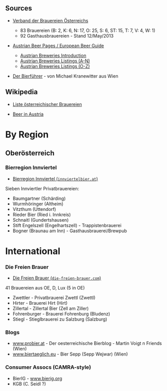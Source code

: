 

## Sources


- [Verband der Brauereien Österreichs](http://www.bierserver.at)
    - 83 Brauereien (B: 2, K: 6, N: 17, O: 25, S: 6, ST: 15, T: 7, V: 4, W: 1)
    - 92 Gasthausbrauereien  -  Stand 12/May/2013


- [Austrian Beer Pages / European Beer Guide](http://www.europeanbeerguide.net/#austria)
    - [Austrian Breweries Introduction](http://www.europeanbeerguide.net/austintr.htm)
    - [Austrian Breweries Listings (A-N)](http://www.europeanbeerguide.net/austbrew.htm)
    - [Austrian Breweries Listings (O-Z)](http://www.europeanbeerguide.net/austbrw2.htm)

- [Der Bierführer](http://www.brauereifuehrer.com) - von Michael Kranewitter aus Wien


## Wikipedia

- [Liste österreichischer Brauereien](http://de.wikipedia.org/wiki/Liste_österreichischer_Brauereien)

- [Beer in Austria](http://en.wikipedia.org/wiki/Beer_in_Austria)


# By Region

## Oberösterreich

### Bierregion Innviertel

- [Bierregion Innviertel (`innviertelbier.at`)](http://www.innviertelbier.at)

Sieben Innviertler Privatbrauereien:

- Baumgartner (Schärding)
- Wurmhöringer (Altheim)
- Vitzthum (Uttendorf)
- Rieder Bier (Ried i. Innkreis)
- Schnaitl (Gundertshausen)
- Stift Engelszell (Engelhartszell)  - Trappistenbrauerei
- Bogner (Braunau am Inn)  - Gasthausbrauerei/Brewpub


# International

### Die Freien Brauer

- [Die Freien Brauer (`die-freien-brauer.com`)](http://www.die-freien-brauer.com)

41 Brauereien aus OE, D, Lux  (5 in OE)

- Zwettler - Privatbrauerei Zwettl (Zwettl)
- Hirter - Brauerei Hirt (Hirt)
- Zillertal - Zillertal Bier (Zell am Ziller)
- Fohrenburger - Brauerei Fohrenburg (Bludenz)
- Stiegl - Stieglbrauerei zu Salzburg (Salzburg)



### Blogs

- www.probier.at - Der oesterreichische Bierblog  - Martin Voigt n Friends (Wien)
- www.biertaeglich.eu   - Bier Sepp (Sepp Wejwar)  (Wien)


### Consumer Assocs (CAMRA-style)

- BierIG  - www.bierig.org
- KGB (C. Seidl ?)

